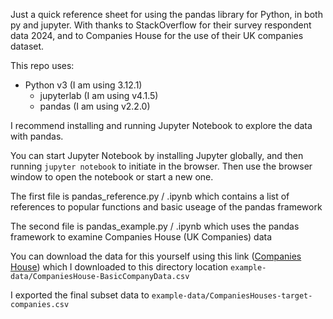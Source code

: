 Just a quick reference sheet for using the pandas library for Python, in both py and jupyter. With thanks to StackOverflow for their survey respondent data 2024, and to Companies House for the use of their UK companies dataset.

This repo uses:
- Python v3 (I am using 3.12.1)
    - jupyterlab (I am using v4.1.5)
    - pandas (I am using v2.2.0)

I recommend installing and running Jupyter Notebook to explore the data with pandas.

You can start Jupyter Notebook by installing Jupyter globally, and then running `jupyter notebook` to initiate in the browser. Then use the browser window to open the notebook or start a new one.

The first file is pandas_reference.py / .ipynb which contains a list of references to popular functions and basic useage of the pandas framework

The second file is pandas_example.py / .ipynb which uses the pandas framework to examine Companies House (UK Companies) data

You can download the data for this yourself using this link ([Companies House](https://download.companieshouse.gov.uk/en_output.html)) which I downloaded to this directory location `example-data/CompaniesHouse-BasicCompanyData.csv`

I exported the final subset data to `example-data/CompaniesHouses-target-companies.csv`
